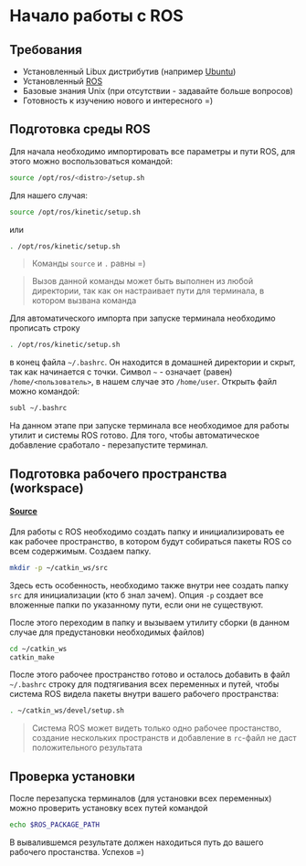 # Начало работы с ROS

## Требования
- Установленный Libux дистрибутив (например [Ubuntu](http://releases.ubuntu.com/16.04/))
- Установленный [ROS](http://wiki.ros.org/kinetic/Installation/Ubuntu)
- Базовые знания Unix (при отсутствии - задавайте больше вопросов)
- Готовность к изучению нового и интересного =)

## Подготовка среды ROS

Для начала необходимо импортировать все параметры и пути ROS, для этого можно воспользоваться командой:
```bash
source /opt/ros/<distro>/setup.sh
```
Для нашего случая:
```bash
source /opt/ros/kinetic/setup.sh
```
или
```bash
. /opt/ros/kinetic/setup.sh
```
> Команды `source` и `.` равны =)

> Вызов данной команды может быть выполнен из любой директории, так как он настраивает пути для терминала, в котором вызвана команда

Для автоматического импорта при запуске терминала необходимо прописать строку 
```bash
. /opt/ros/kinetic/setup.sh
```
в конец файла `~/.bashrc`. Он находится в домашней директории и скрыт, так как начинается с точки. Символ `~` - означает (равен) `/home/<пользователь>`, в нашем случае это `/home/user`. Открыть файл можно командой:
```bash
subl ~/.bashrc
```

На данном этапе при запуске терминала все необходимое для работы утилит и системы ROS готово. Для того, чтобы автоматическое добавление сработало - перезапустите терминал.

## Подготовка рабочего пространства (workspace)

#### [Source](http://wiki.ros.org/catkin/Tutorials/create_a_workspace)

Для работы с ROS необходимо создать папку и инициализировать ее как рабочее пространство, в котором будут собираться пакеты ROS со всем содержимым.
Создаем папку. 
```bash
mkdir -p ~/catkin_ws/src
```
Здесь есть особенность, необходимо также внутри нее создать папку `src` для инициализации (кто б знал зачем). Опция `-p` создает все вложенные папки по указанному пути, если они не существуют.

После этого переходим в папку и вызываем утилиту сборки (в данном случае для предустановки необходимых файлов)
```bash
cd ~/catkin_ws
catkin_make
```

После этого рабочее пространство готово и осталось добавить в файл `~/.bashrc` строку для подтягивания всех переменных и путей, чтобы система ROS видела пакеты внутри вашего рабочего пространства:
```bash
. ~/catkin_ws/devel/setup.sh
```
> Система ROS может видеть только одно рабочее простанство, создание нескольких пространств и добавление в `rc`-файл не даст положительного результата

## Проверка установки

После перезапуска терминалов (для установки всех переменных) можно проверить установку всех путей командой
```bash
echo $ROS_PACKAGE_PATH
```
В вывалившемся результате должен находиться путь до вашего рабочего простанства. Успехов =)
